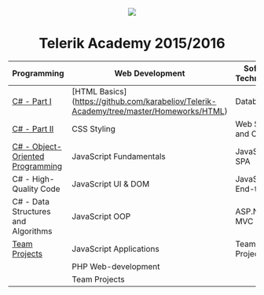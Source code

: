 <p align="center"><a href="http://academy.telerik.com/"><img src="https://github.com/karabeliov/Telerik-Academy/blob/master/Homeworks/C%231/07.Exam-preparation/Telerik.png" /></a></p>

<h1 align="center">Telerik Academy 2015/2016</h1>

| Programming                                                                 | Web Development                                     | Software Technologies
| --------------------------------------------------------------------------- | --------------------------------------------------- | -------------------------------------------------------------- |
| [C# - Part I](https://github.com/karabeliov/Telerik-Academy/tree/master/Homeworks/C%231)                                                  | [HTML Basics] (https://github.com/karabeliov/Telerik-Academy/tree/master/Homeworks/HTML)                                         | Databases                                                      |
| [C# - Part II](https://github.com/karabeliov/Telerik-Academy/tree/master/Homeworks/C%232)                                                | CSS Styling                                         | Web Services and Cloud                                         |
| [C# - Object-Oriented Programming](https://github.com/karabeliov/Telerik-Academy/tree/master/Homeworks/C%23OOP)        | JavaScript Fundamentals                             | JavaScript SPA                                                 |
| C# - High-Quality Code						                              | JavaScript UI & DOM                                 | JavaScript End-to-End                                          |
| C# - Data Structures and Algorithms                                         | JavaScript OOP                                     | ASP.NET MVC                                                    |
| [Team Projects](https://github.com/karabeliov/Telerik-Academy/tree/master/Team-Projects)                                                                 | JavaScript Applications                             |  Team Projects                                                       | 
|                                                                    | PHP Web-development                                 |                                                                |
|                                                                             | Team Projects                                            |                                                               |

